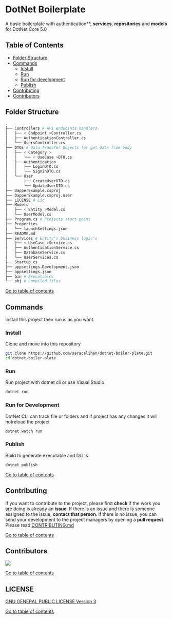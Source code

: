 ﻿# DotNet Boilerplate
A basic boilerplate with authentication**, **services**, **repositories** and **models** for DotNet Core 5.0

## Table of Contents
+ [Folder Structure](#folder-structure)
+ [Commands](#commands)
  - [Install](#install)
  - [Run](#run)
  - [Run for development](#run-for-development)
  - [Publish](#publish)
+ [Contributing](#contributing)
+ [Contributors](#contributors)

## Folder Structure

```bash
.
├── Controllers # API endpoints handlers
│   ├── < Endpoint >Controller.cs
│   ├── AuthenticationController.cs
│   └── UsersController.cs
├── DTOs # Data Transfer Objects for get data from body
│   ├── < Category >
│   │   └── < UseCase >DTO.cs
│   ├── Authentication
│   │   ├── LoginDTO.cs
│   │   └── SigninDTO.cs
│   └── User
│       ├── CreateUserDTO.cs
│       └── UpdateUserDTO.cs
├── DapperExample.csproj
├── DapperExample.csproj.user
├── LICENSE # Lic
├── Models
│   ├── < Entity >Model.cs
│   └── UserModel.cs
├── Program.cs # Projects start point
├── Properties
│   └── launchSettings.json
├── README.md
├── Services # Entity's business logic's
│   ├── < UseCase >Service.cs
│   ├── AuthenticationService.cs
│   ├── DatabaseService.cs
│   └── UserServices.cs
├── Startup.cs
├── appsettings.Development.json
├── appsettings.json
├── bin # Executables
└── obj # Compiled files
```
[Go to table of contents](#table-of-contents) 
## Commands
Install this project then run is as you want.
### Install
Clone and move into this repository
```bash
git clone https://github.com/saracalihan/dotnet-boiler-plate.git
cd dotnet-boiler-plate 
```

### Run
Run project with dotnet cli or use Visual Studio
```bash
dotnet run

```

### Run for Development
DotNet CLI can track file or folders and if project has any changes it will hotreload the project
```bash
dotnet watch run
```

### Publish
Build to generate executable and DLL's
```bash
dotnet publish
```

[Go to table of contents](#table-of-contents) 

## Contributing
If you want to contribute to the project, please first **check** if the work you are doing is already an **issue**. If there is an issue and there is someone assigned to the issue, **contact that person**. If there is no issue, you can send your development to the project managers by opening a **pull request**. Please read [CONTRIBUTING.md](./CONTRIBUTING.md)

[Go to table of contents](#table-of-contents) 
## Contributors
<a href = "https://github.com/saracalihan/dotnet-boiler-plate/graphs/contributors">
  <img src = "https://contrib.rocks/image?repo=saracalihan/dotnet-boiler-plate"/>
</a>

[Go to table of contents](#table-of-contents) 

## LICENSE
[GNU GENERAL PUBLIC LICENSE Version 3](./LICENSE)

[Go to table of contents](#table-of-contents) 
